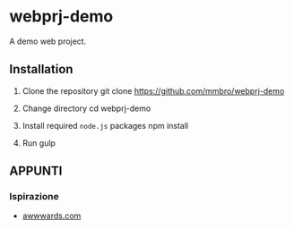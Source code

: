 # webprj-demo

A demo web project.

## Installation

1. Clone the repository
        git clone https://github.com/mmbro/webprj-demo

2. Change directory
        cd webprj-demo

3. Install required `node.js` packages
        npm install

4. Run
        gulp

## APPUNTI

### Ispirazione

* [awwwards.com](http://www.awwwards.com/)
